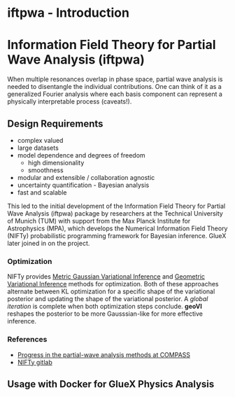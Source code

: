 # iftpwa - Introduction

# Information Field Theory for Partial Wave Analysis (iftpwa)

When multiple resonances overlap in phase space, partial wave analysis is needed to disentangle the individual contributions. One can think of it as a generalized Fourier analysis where each basis component can represent a physically interpretable process (caveats!). 

## Design Requirements
- complex valued
- large datasets
- model dependence and degrees of freedom
  - high dimensionality
  - smoothness
- modular and extensible / collaboration agnostic
- uncertainty quantification - Bayesian analysis
- fast and scalable

This led to the initial development of the Information Field Theory for Partial Wave Analysis (iftpwa) package by researchers at the Technical University of Munich (TUM) with support from the Max Planck Institute for Astrophysics (MPA), which develops the Numerical Information Field Theory (NIFTy) probabilistic programming framework for Bayesian inference. GlueX later joined in on the project.

### Optimization
NIFTy provides [Metric Gaussian Variational Inference](https://arxiv.org/abs/1901.11033) and [Geometric Variational Inference](https://arxiv.org/abs/2105.10470) methods for optimization. Both of these approaches alternate between KL optimization for a specific shape of the variational posterior and updating the shape of the variational posterior. A *global iteration* is complete when both optimization steps conclude. **geoVI** reshapes the posterior to be more Gausssian-like for more effective inference.

### References
- [Progress in the partial-wave analysis methods at COMPASS](https://arxiv.org/abs/2311.00449)
- [NIFTy gitlab](https://gitlab.mpcdf.mpg.de/ift/nifty/-/tree/NIFTy_8/src?ref_type=heads)

## Usage with Docker for GlueX Physics Analysis
